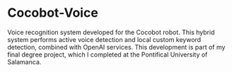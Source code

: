 # Cocobot-Voice
 Voice recognition system developed for the Cocobot robot. This hybrid system performs active voice detection and local custom keyword detection, combined with OpenAI services. This development is part of my final degree project, which I completed at the Pontifical University of Salamanca.
